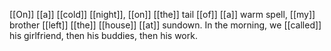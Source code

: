 [[On]] [[a]] [[cold]] [[night]], [[on]] [[the]] tail [[of]] [[a]] warm spell, [[my]] brother [[left]] [[the]] [[house]] [[at]] sundown. In the morning, we [[called]] his girlfriend, then his buddies, then his work.




